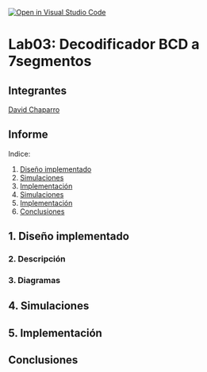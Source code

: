[![Open in Visual Studio Code](https://classroom.github.com/assets/open-in-vscode-2e0aaae1b6195c2367325f4f02e2d04e9abb55f0b24a779b69b11b9e10269abc.svg)](https://classroom.github.com/online_ide?assignment_repo_id=19716634&assignment_repo_type=AssignmentRepo)
# Lab03: Decodificador BCD a 7segmentos


## Integrantes 
[David Chaparro](https://github.com/DavidChaparro10)


## Informe

Indice:

1. [Diseño implementado](#1-diseño-implementado)
2. [Simulaciones](#2-descripción)
3. [Implementación](#3-diagramas)
4. [Simulaciones](#4-simulaciones)
5. [Implementación](#5-implementación)
6. [Conclusiones](#conclusiones)

## 1. Diseño implementado

### 2. Descripción

### 3. Diagramas


## 4. Simulaciones 


## 5. Implementación


## Conclusiones




